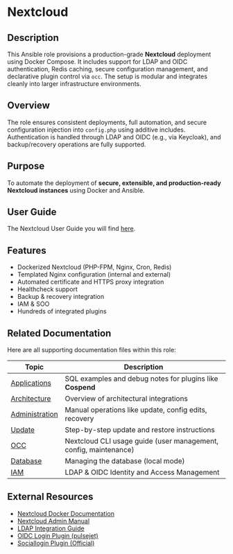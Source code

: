 # Nextcloud

## Description

This Ansible role provisions a production-grade **Nextcloud** deployment using Docker Compose. It includes support for LDAP and OIDC authentication, Redis caching, secure configuration management, and declarative plugin control via `occ`. The setup is modular and integrates cleanly into larger infrastructure environments.

## Overview

The role ensures consistent deployments, full automation, and secure configuration injection into `config.php` using additive includes. Authentication is handled through LDAP and OIDC (e.g., via Keycloak), and backup/recovery operations are fully supported.

## Purpose

To automate the deployment of **secure, extensible, and production-ready Nextcloud instances** using Docker and Ansible.

## User Guide

The Nextcloud User Guide you will find [here](https://docs.nextcloud.com/server/latest/user_manual/en/).

## Features

- Dockerized Nextcloud (PHP-FPM, Nginx, Cron, Redis)
- Templated Nginx configuration (internal and external)
- Automated certificate and HTTPS proxy integration
- Healthcheck support
- Backup & recovery integration
- IAM & SOO
- Hundreds of integrated plugins

## Related Documentation

Here are all supporting documentation files within this role:

| Topic | Description |
|-------|-------------|
| [Applications](Applications.md) | SQL examples and debug notes for plugins like **Cospend** |
| [Architecture](Architecture.md) | Overview of architectural integrations |
| [Administration](Administration.md) | Manual operations like update, config edits, recovery |
| [Update](Update.md) | Step-by-step update and restore instructions |
| [OCC](OCC.md) | Nextcloud CLI usage guide (user management, config, maintenance) |
| [Database](Database.md) | Managing the database (local mode) |
| [IAM](IAM.md) | LDAP & OIDC Identity and Access Management |

## External Resources

- [Nextcloud Docker Documentation](https://github.com/nextcloud/docker)
- [Nextcloud Admin Manual](https://docs.nextcloud.com/server/latest/admin_manual/)
- [LDAP Integration Guide](https://docs.nextcloud.com/server/latest/admin_manual/configuration_user/user_auth_ldap.html)
- [OIDC Login Plugin (pulsejet)](https://github.com/pulsejet/nextcloud-oidc-login)
- [Sociallogin Plugin (Official)](https://apps.nextcloud.com/apps/sociallogin)
